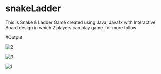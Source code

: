 # snakeLadder
This is Snake &amp; Ladder Game created using Java, Javafx with Interactive Board design in which 2 players can play game. for more follow


#Output


![2](https://github.com/arjun-chand/snakeLadder/assets/124900252/c34eff77-b549-40f9-8756-6669539f26b2)

![3](https://github.com/arjun-chand/snakeLadder/assets/124900252/4f6a8b89-7642-44c4-ba66-dcb39d6f4fdc)

![1](https://github.com/arjun-chand/snakeLadder/assets/124900252/aefc0755-6251-4c77-8508-b8f6af8de82e)
